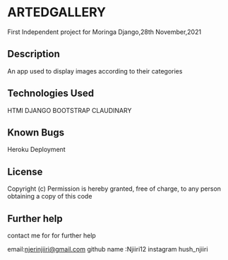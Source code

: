 # ARTEDGALLERY

First Independent project for Moringa Django,28th November,2021



## Description
An app used to display images according to their categories

## Technologies Used
HTMl
DJANGO
BOOTSTRAP
CLAUDINARY



## Known Bugs

Heroku Deployment

## License

Copyright (c) Permission is hereby granted, free of charge, to any person obtaining a copy of this code

## Further help

contact me for for further help

email:njerinjiiri@gmail.com
github name :Njiiri12
instagram hush_njiiri